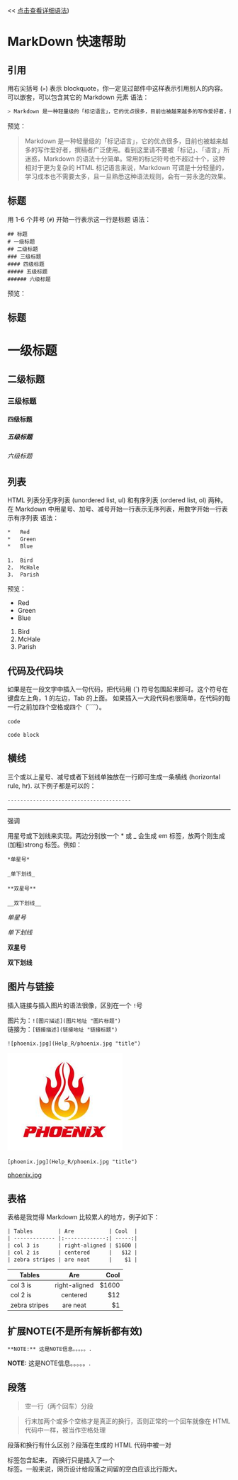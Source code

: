 << [点击查看详细语法](MarkDown.md))

MarkDown 快速帮助
======================


## 引用
用右尖括号 (`>`) 表示 blockquote，你一定见过邮件中这样表示引用别人的内容。可以嵌套，可以包含其它的 Markdown 元素
语法：
```bash
> Markdown 是一种轻量级的「标记语言」，它的优点很多，目前也被越来越多的写作爱好者，撰稿者广泛使用。看到这里请不要被「标记」、「语言」所迷惑，Markdown 的语法十分简单。常用的标记符号也不超过十个，这种相对于更为复杂的 HTML 标记语言来说，Markdown 可谓是十分轻量的，学习成本也不需要太多，且一旦熟悉这种语法规则，会有一劳永逸的效果。
```

预览：
> Markdown 是一种轻量级的「标记语言」，它的优点很多，目前也被越来越多的写作爱好者，撰稿者广泛使用。看到这里请不要被「标记」、「语言」所迷惑，Markdown 的语法十分简单。常用的标记符号也不超过十个，这种相对于更为复杂的 HTML 标记语言来说，Markdown 可谓是十分轻量的，学习成本也不需要太多，且一旦熟悉这种语法规则，会有一劳永逸的效果。


## 标题
用 1-6 个井号 (`#`) 开始一行表示这一行是标题
语法：
```
## 标题
# 一级标题
## 二级标题
### 三级标题
#### 四级标题
##### 五级标题
###### 六级标题
```

预览：

## 标题
# 一级标题
## 二级标题
### 三级标题
#### 四级标题
##### 五级标题
###### 六级标题


## 列表
HTML 列表分无序列表 (unordered list, ul) 和有序列表 (ordered list, ol) 两种。在 Markdown 中用星号、加号、减号开始一行表示无序列表，用数字开始一行表示有序列表
语法：
````
*   Red
*   Green
*   Blue

1.  Bird
2.  McHale
3.  Parish
````

预览：
*   Red
*   Green
*   Blue

1.  Bird
2.  McHale
3.  Parish



## 代码及代码块

如果是在一段文字中插入一句代码，把代码用 (`) 符号包围起来即可。这个符号在键盘左上角，1 的左边，Tab 的上面。
如果插入一大段代码也很简单，在代码的每一行之前加四个空格或四个（````）。

`code`

````
code block
````


## 横线

三个或以上星号、减号或者下划线单独放在一行即可生成一条横线 (horizontal rule, hr). 以下例子都是可以的：

````
---------------------------------------
````

---------------------------------------


强调

用星号或下划线来实现。两边分别放一个 * 或 _ 会生成 em 标签，放两个则生成 (加粗)strong 标签。例如：

```
*单星号*

_单下划线_

**双星号**

__双下划线__

```

*单星号*

_单下划线_

**双星号**

__双下划线__



## 图片与链接

插入链接与插入图片的语法很像，区别在一个 `!`号

图片为：`![图片描述](图片地址 "图片标题")`   
链接为：`[链接描述](链接地址 "链接标题")`
````
![phoenix.jpg](Help_R/phoenix.jpg "title")
````
![phoenix.jpg](Help_R/phoenix.jpg "title")

````
[phoenix.jpg](Help_R/phoenix.jpg "title")
````
[phoenix.jpg](Help_R/phoenix.jpg "title")


## 表格

表格是我觉得 Markdown 比较累人的地方，例子如下：
````
| Tables        | Are           | Cool  |
| ------------- |:-------------:| -----:|
| col 3 is      | right-aligned | $1600 |
| col 2 is      | centered      |   $12 |
| zebra stripes | are neat      |    $1 |
````


| Tables        | Are           | Cool  |
| ------------- |:-------------:| -----:|
| col 3 is      | right-aligned | $1600 |
| col 2 is      | centered      |   $12 |
| zebra stripes | are neat      |    $1 |




## 扩展NOTE(不是所有解析都有效)
````
**NOTE:** 这是NOTE信息。。。。。.
````

**NOTE:** 这是NOTE信息。。。。。.


## 段落


> 空一行（两个回车）分段

> 行末加两个或多个空格才是真正的换行，否则正常的一个回车就像在 HTML 代码中一样，被当作空格处理

段落和换行有什么区别？段落在生成的 HTML 代码中被一对 <p></p> 标签包含起来，
而换行只是插入了一个 <br /> 标签。一般来说，网页设计给段落之间留的空白应该比行距大。
